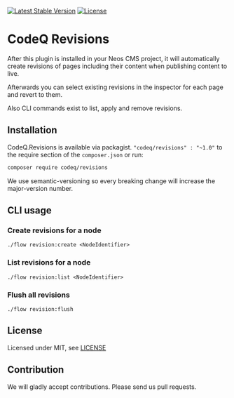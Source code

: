 [![Latest Stable Version](https://poser.pugx.org/codeq/revisions/v/stable)](https://packagist.org/packages/codeq/revisions)
[![License](https://poser.pugx.org/codeq/revisions/license)](LICENSE)

# CodeQ Revisions

After this plugin is installed in your Neos CMS project, it will automatically create revisions of pages including 
their content when publishing content to live.

Afterwards you can select existing revisions in the inspector for each page and revert to them.

Also CLI commands exist to list, apply and remove revisions.

## Installation

CodeQ.Revisions is available via packagist. `"codeq/revisions" : "~1.0"` to the require section of the `composer.json`
or run:

```bash
composer require codeq/revisions
```

We use semantic-versioning so every breaking change will increase the major-version number.

## CLI usage

### Create revisions for a node

```console
./flow revision:create <NodeIdentifier>
```

### List revisions for a node

```console
./flow revision:list <NodeIdentifier>
```

### Flush all revisions

```console
./flow revision:flush
```

## License

Licensed under MIT, see [LICENSE](LICENSE)

## Contribution

We will gladly accept contributions. Please send us pull requests.
